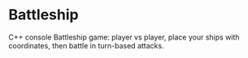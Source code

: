 # Battleship
C++ console Battleship game: player vs player, place your ships with coordinates, then battle in turn-based attacks.
